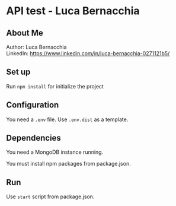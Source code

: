 # API test - Luca Bernacchia

## About Me

Author: Luca Bernacchia
<br>
LinkedIn: https://www.linkedin.com/in/luca-bernacchia-0271121b5/


## Set up

Run `npm install` for initialize the project

## Configuration

You need a `.env` file. Use `.env.dist` as a template.

## Dependencies

You need a MongoDB instance running.

You must install npm packages from package.json.

## Run

Use `start` script from package.json.

